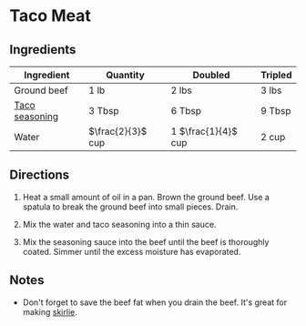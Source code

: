 # Taco Meat

## Ingredients

| Ingredient | Quantity | Doubled | Tripled |
| --- | --- | -- | -- |
| Ground beef | 1 lb | 2 lbs | 3 lbs
| [Taco seasoning](./taco-seasoning.md) | 3 Tbsp | 6 Tbsp | 9 Tbsp |
| Water | $\frac{2}{3}$ cup | 1 $\frac{1}{4}$ cup | 2 cup |


## Directions

1. Heat a small amount of oil in a pan. Brown the ground beef. Use a spatula to
   break the ground beef into small pieces. Drain.

2. Mix the water and taco seasoning into a thin sauce.

3. Mix the seasoning sauce into the beef until the beef is thoroughly coated.
   Simmer until the excess moisture has evaporated.

## Notes

- Don't forget to save the beef fat when you drain the beef. It's great for
  making [skirlie](./skirlie.md).
